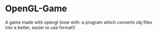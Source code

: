 # OpenGL-Game
A game made with opengl (now with: a program which converts obj files into a better, easier to use format!)
